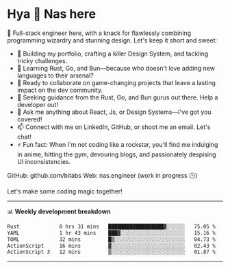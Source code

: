 # Hya 👋 Nas here

👋 Full-stack engineer here, with a knack for flawlessly combining programming wizardry and stunning design. Let's keep it short and sweet:

- 🔭 Building my portfolio, crafting a killer Design System, and tackling tricky challenges.
- 🌱 Learning Rust, Go, and Bun—because who doesn't love adding new languages to their arsenal?
- 👯 Ready to collaborate on game-changing projects that leave a lasting impact on the dev community.
- 🤔 Seeking guidance from the Rust, Go, and Bun gurus out there. Help a developer out!
- 💬 Ask me anything about React, Js, or Design Systems—I've got you covered!
- 📫 Connect with me on LinkedIn, GitHub, or shoot me an email. Let's chat!
- ⚡ Fun fact: When I'm not coding like a rockstar, you'll find me indulging in anime, hitting the gym, devouring blogs, and passionately despising UI inconsistencies.

GitHub: github.com/bitabs
Web: nas.engineer (work in progress 🕒)

Let's make some coding magic together!

-------
📊 **Weekly development breakdown**
<!--START_SECTION:waka-->

```txt
Rust             8 hrs 31 mins   ██████████████████▓░░░░░░   75.05 %
YAML             1 hr 43 mins    ███▓░░░░░░░░░░░░░░░░░░░░░   15.16 %
TOML             32 mins         █▒░░░░░░░░░░░░░░░░░░░░░░░   04.73 %
ActionScript     16 mins         ▓░░░░░░░░░░░░░░░░░░░░░░░░   02.43 %
ActionScript 3   12 mins         ▒░░░░░░░░░░░░░░░░░░░░░░░░   01.87 %
```

<!--END_SECTION:waka-->
-------

